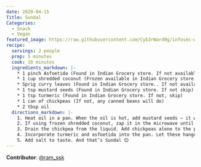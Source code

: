 ```yaml
---
date: 2020-04-15
Title: Sundal  
Categories:
  - Snack
  - Vegan
featured_image: https://raw.githubusercontent.com/Cyb3rWard0g/infosec-well-done/master/docs/images/posts/chickpea-sundal.jpg
recipe:
  servings: 2 people
  prep: 5 minutes
  cook: 10 minutes
  ingredients_markdown: |-
    * 1 pinch Asfoetida (Found in Indian Grocery store. If not available, use 1 tbsp garam masala) 
    * 1 cup shredded coconut (Frozen available in Indian Grocery store. If not available substitute with 1 cup diced onion) 
    * Sprig curry leaves (Found in Indian Grocery store.. If not available, use coriander leaves)
    * 1 tsp mustard seeds (Found in Indian Grocery store. If not skip)
    * 1 tsp turmeric (Found in Indian Grocery store. If not, skip)
    * 1 can of chickpeas (If not, any canned beans will do)
    * 2 tbsp oil 
  directions_markdown: |-
    1. Heat oil in a pan. When the oil is hot, add mustard seeds – it will start popping! Add curry leaves.
    2. If using frozen shredded coconut, zap it in the microwave until it is soft. Add to pan. Toss for 2 minutes.
    3. Drain the chickpea from the liquid. Add chickpeas alone to the pan
    4. Incorporate turmeric and asfoetida into the pan. Let these hangout for 3 – 4 minutes.
    5. Add salt to taste. And that’s Sundal 😊 
---
```


**Contributor**: [@ram_ssk](https://twitter.com/ram_ssk)

